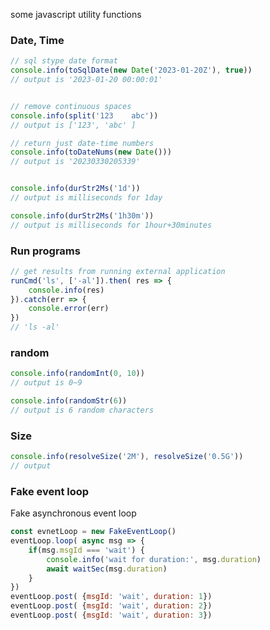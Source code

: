 some javascript utility functions

### Date, Time
```javascript
// sql stype date format
console.info(toSqlDate(new Date('2023-01-20Z'), true))
// output is '2023-01-20 00:00:01'


// remove continuous spaces
console.info(split('123    abc'))
// output is ['123', 'abc' ]

// return just date-time numbers
console.info(toDateNums(new Date()))
// output is '20230330205339'


console.info(durStr2Ms('1d'))
// output is milliseconds for 1day

console.info(durStr2Ms('1h30m'))
// output is milliseconds for 1hour+30minutes
```

### Run programs
```javascript
// get results from running external application 
runCmd('ls', ['-al']).then( res => {
    console.info(res)
}).catch(err => {
    console.error(err)
})
// 'ls -al'
```

### random
```javascript
console.info(randomInt(0, 10))
// output is 0~9

console.info(randomStr(6))
// output is 6 random characters
```

### Size
```javascript
console.info(resolveSize('2M'), resolveSize('0.5G'))
// output

```

### Fake event loop
Fake asynchronous event loop
```javascript
const evnetLoop = new FakeEventLoop()
eventLoop.loop( async msg => {
    if(msg.msgId === 'wait') {
        console.info('wait for duration:', msg.duration)
        await waitSec(msg.duration)    
    }
})
eventLoop.post( {msgId: 'wait', duration: 1})
eventLoop.post( {msgId: 'wait', duration: 2})
eventLoop.post( {msgId: 'wait', duration: 3})
```